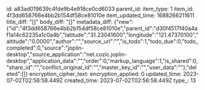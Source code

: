 id: a83ad019639c4fde9b4e918ce0cd6033
parent_id: 
item_type: 1
item_id: 4f3dd658766e4bb2b154df58ce81010e
item_updated_time: 1688266211611
title_diff: "[]"
body_diff: "[]"
metadata_diff: {"new":{"id":"4f3dd658766e4bb2b154df58ce81010e","parent_id":"d30f4517f40a4af1a14c62235a1c0a4b","latitude":"31.23041600","longitude":"121.47370100","altitude":"0.0000","author":"","source_url":"","is_todo":1,"todo_due":0,"todo_completed":0,"source":"joplin-desktop","source_application":"net.cozic.joplin-desktop","application_data":"","order":0,"markup_language":1,"is_shared":0,"share_id":"","conflict_original_id":"","master_key_id":"","user_data":""},"deleted":[]}
encryption_cipher_text: 
encryption_applied: 0
updated_time: 2023-07-02T02:56:58.449Z
created_time: 2023-07-02T02:56:58.449Z
type_: 13
